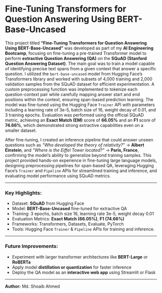 #  Fine-Tuning Transformers for Question Answering Using BERT-Base-Uncased

This project titled **“Fine-Tuning Transformers for Question Answering Using BERT-Base-Uncased”** was developed as part of my **AI Engineering Bootcamp**, focusing on fine-tuning a pre-trained Transformer model to perform **extractive Question Answering (QA)** on the **SQuAD (Stanford Question Answering Dataset)**. The main goal was to train a model capable of identifying precise text spans from a given context that answer a specific question. I utilized the `bert-base-uncased` model from Hugging Face’s Transformers library and worked with subsets of 4,000 training and 2,000 validation samples from the SQuAD dataset for efficient experimentation. A custom preprocessing function was implemented to tokenize each question-context pair while carefully mapping answer start and end positions within the context, ensuring span-based prediction learning. The model was fine-tuned using the Hugging Face `Trainer` API with parameters including a learning rate of 3e-5, batch size of 16, weight decay of 0.01, and 3 training epochs. Evaluation was performed using the official SQuAD metric, achieving an **Exact Match (EM)** score of **66.05%** and an **F1** score of **74.66%**, which demonstrated strong extractive capabilities even on a smaller dataset.  

After fine-tuning, I created an inference pipeline that could answer unseen questions such as *“Who developed the theory of relativity?”* → **Albert Einstein**, and *“Where is the Eiffel Tower located?”* → **Paris, France**, confirming the model’s ability to generalize beyond training samples. This project provided hands-on experience in fine-tuning large language models, designing preprocessing pipelines for span-based QA, leveraging Hugging Face’s `Trainer` and `Pipeline` APIs for streamlined training and inference, and evaluating model performance using SQuAD metrics.  

---

###  Key Highlights:
- Dataset: **SQuAD** from Hugging Face  
- Model: **BERT-Base-Uncased** fine-tuned for extractive QA  
- Training: 3 epochs, batch size 16, learning rate 3e-5, weight decay 0.01  
- Evaluation Metrics: **Exact Match (66.05%)**, **F1 (74.66%)**  
- Frameworks: Transformers, Datasets, Evaluate, PyTorch  
- Tools: Hugging Face `Trainer` & `Pipeline` APIs for training and inference.  

---

###  Future Improvements:
- Experiment with larger transformer architectures like **BERT-Large** or **RoBERTa**  
- Apply model **distillation or quantization** for faster inference  
- Deploy the QA model as an **interactive web app** using Streamlit or Flask  

---

**Author:** Md. Shoaib Ahmed
